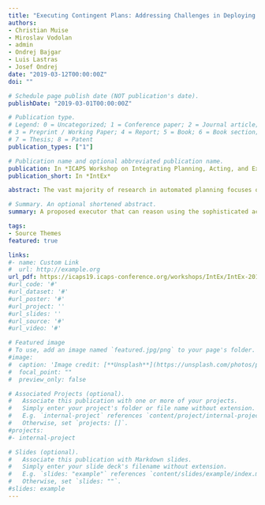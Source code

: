 ```yaml
---
title: "Executing Contingent Plans: Addressing Challenges in Deploying Artificial Agents"
authors:
- Christian Muise
- Miroslav Vodolan
- admin
- Ondrej Bajgar
- Luis Lastras
- Josef Ondrej
date: "2019-03-12T00:00:00Z"
doi: ""

# Schedule page publish date (NOT publication's date).
publishDate: "2019-03-01T00:00:00Z"

# Publication type.
# Legend: 0 = Uncategorized; 1 = Conference paper; 2 = Journal article;
# 3 = Preprint / Working Paper; 4 = Report; 5 = Book; 6 = Book section;
# 7 = Thesis; 8 = Patent
publication_types: ["1"]

# Publication name and optional abbreviated publication name.
publication: In *ICAPS Workshop on Integrating Planning, Acting, and Execution*
publication_short: In *IntEx*

abstract: The vast majority of research in automated planning focuses on generating a plan from an initial problem specification; from the theoretical properties of this task to the implementation details required to do so efficiently. While such work is often motivated by practical applications, there is far less understanding of the issues associated with executing plans in online environments. In this work we focus on this understudied area, and the challenges / opportunities that arise when executing complex plans. Unlike many works in plan execution, we consider a form of contingent plans as the source for execution; their complexity stems from the sophisticated representation of the action effects used to model the uncertainty in the world. The key contribution of our work is a proposed executor that can reason using the sophisticated action effects, and we demonstrate the impact this can have empirically. In support of an effective executor, we also consider (1) the connection between the execution context and the planner's view of the state of the world; and (2) the separation between the execution of an action (the aspect that affects the outside environment) and the realization of its effects (the aspect that captures what has actually changed).

# Summary. An optional shortened abstract.
summary: A proposed executor that can reason using the sophisticated action effects, and we demonstrate the impact this can have empirically

tags:
- Source Themes
featured: true

links:
#- name: Custom Link
#  url: http://example.org
url_pdf: https://icaps19.icaps-conference.org/workshops/IntEx/IntEx-2019-proceedings.pdf#page=32
#url_code: '#'
#url_dataset: '#'
#url_poster: '#'
#url_project: ''
#url_slides: ''
#url_source: '#'
#url_video: '#'

# Featured image
# To use, add an image named `featured.jpg/png` to your page's folder.
#image:
#  caption: 'Image credit: [**Unsplash**](https://unsplash.com/photos/pLCdAaMFLTE)'
#  focal_point: ""
#  preview_only: false

# Associated Projects (optional).
#   Associate this publication with one or more of your projects.
#   Simply enter your project's folder or file name without extension.
#   E.g. `internal-project` references `content/project/internal-project/index.md`.
#   Otherwise, set `projects: []`.
#projects:
#- internal-project

# Slides (optional).
#   Associate this publication with Markdown slides.
#   Simply enter your slide deck's filename without extension.
#   E.g. `slides: "example"` references `content/slides/example/index.md`.
#   Otherwise, set `slides: ""`.
#slides: example
---
```

